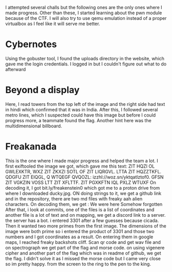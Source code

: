 I attempted several challs but the following ones are the only ones where I made progress. Other than these, I started learning about the pwn module because of the CTF. I will also try to use qemu emulation instead of a proper virtualbox as I feel like it will serve me better.


# Cybernotes
Using the gobuster tool, I found the uploads directory in the website, which gave me the login credentials. I logged in but I couldn't figure out what to do afterward


# Beyond a display
Here, I read towers from the top left of the image and the right side had text in hindi which confirmed that it was in India. After this, I followed several metro lines, which I suspected could have this image but before I could progress more, a teammate found the flag.
Another hint here was the multidimensional billboard.

# Freakanada
This is the one where I made major progress and helped the team a lot. I first exiftooled the image we got, which gave me this text:
ZIT HQZI OL GWLEXKTR, WXZ ZIT ZKXZI SOTL OF ZIT LIQRGVL. LTTA ZIT HQZZTKFL. QDGFU ZIT EIQGL, Q WTQEGF QVQOZL: izzhl://woz.sn/yktqatlztof0. GFSN ZIT VGKZIN VOSS LTT ZIT XFLTTF. ZIT PGXKFTN IQL PXLZ WTUXF
On decoding it, I got bit.ly/freakenstein0 which got me to a proton drive from where I downloaded ducky.jpg. ON doing strings to it, we get a github link and in the repository, there are two md files with freaky aah alien characters. On decoding them, we get :
We were here
Somehow forgotten
After that, i look at commits, one of the files is a list of coordinates and another file is a lot of text and on mapping, we get a discord link to a server. the server has a bot. i entered 3301 after a few guesses because cicada. Then it wanted two more primes from the first image. The dimensions of the image were both prime so i entered the product of 3301 and those two numbers and I got coordinates as a result. On entering them in google maps, I reached freaky backshots cliff. Scan qr code and get wav file and on spectrograph we get part of the flag and morse code. on using vigenere cipher and another part of the flag which was in readme of github, we get the flag. I didn't solve it as I missed the morse code but I came very close so im pretty happy. from the screen to the ring to the pen to the king.
